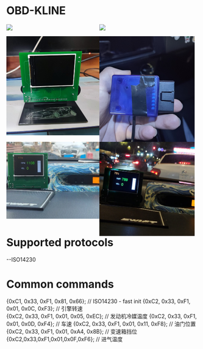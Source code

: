 # OBD-KLINE
<img src='https://github.com/Zi-x/OBD-KLINE/blob/main/picture/front-side.jpg' style='width:250px; float:left'></img>
<img src='https://github.com/Zi-x/OBD-KLINE/blob/main/picture/back-side.jpg' style='width:250px; float:left;margin-left:-6px'></img><br/>

<img src='https://github.com/Zi-x/OBD-KLINE/blob/main/picture/physical-pic.jpg' style='width:250px; float:left'></img>
<img src='https://github.com/Zi-x/OBD-KLINE/blob/main/picture/obd-interface.jpg' style='width:250px; float:left;margin-left:-6px'></img><br/>

<img src='https://github.com/Zi-x/OBD-KLINE/blob/main/picture/daytime.jpg' style='width:250px; float:left'></img>
<img src='https://github.com/Zi-x/OBD-KLINE/blob/main/picture/night.jpg' style='width:250px; float:left;margin-left:-6px'></img><br/>

# Supported protocols
--ISO14230

# Common commands
{0xC1, 0x33, 0xF1, 0x81, 0x66};        // ISO14230 - fast init 
{0xC2, 0x33, 0xF1, 0x01, 0x0C, 0xF3};   // 引擎转速  
{0xC2, 0x33, 0xF1, 0x01, 0x05, 0xEC}; // 发动机冷媒温度 
{0xC2, 0x33, 0xF1, 0x01, 0x0D, 0xF4};    // 车速 
{0xC2, 0x33, 0xF1, 0x01, 0x11, 0xF8}; // 油门位置 
{0xC2, 0x33, 0xF1, 0x01, 0xA4, 0x8B}; // 变速箱挡位
{0xC2,0x33,0xF1,0x01,0x0F,0xF6}; // 进气温度 

